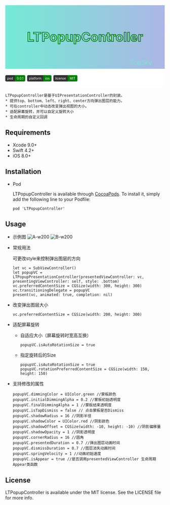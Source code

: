 <style>
#background {
    height: 200px;
    width: 100%;
    position: relative;
    background: -webkit-linear-gradient(left, #74ebd5, #ACB6E5);
    background: -o-linear-gradient(right, #74ebd5, #ACB6E5);
    background: -moz-linear-gradient(right, #74ebd5, #ACB6E5);
    background: linear-gradient(to right, #74ebd5, #ACB6E5);
}

#title {
    text-align: center;
    line-height: 200px;
    font-size: 40px;
    font-weight: bold;
    -webkit-text-stroke: 2px green;
    -webkit-text-fill-color: transparent;
    width: 100%;
    position: absolute;
    right: 0px;
    bottom: 0px
}

#author {
    height: 40px;
    width: 100%;
    text-align: right;
    line-height: 40px;
    font-size: 20px;
    position: absolute;
    right: 40px;
    bottom: 0px;
    /*-webkit-text-stroke: 1px green;*/
    color: green;
    -webkit-text-fill-color: transparent;
    background-image: -webkit-linear-gradient(left, #74ebd5, #ACB6E5 25%, #74ebd5 50%, #ACB6E5 75%, #74ebd5);
    -webkit-background-clip: text;
    -webkit-background-size: 200% 100%;
    -webkit-animation: masked-animation 4s infinite linear;
    /*font-weight: bold;*/
}

@-webkit-keyframes masked-animation {
    0% {
        background-position: 0 0;
    }

    100% {
        background-position: -100% 0;
    }
}

#navi {
    overflow: hidden;
    background: white;
}

.item {
    float: left;
    display: block;
    color: white;
    text-align: center;
    padding: 20px 6px 20px 0px;
    text-decoration: none;
}

.item div {
    float: left;
    display: block;
}

.left {
    background: #333333;
    border-radius: 4px 0px 0px 4px;
    color: white;
    font-size: 10px;
    padding: 4px 6px;
}

.right {
    background: #008000;
    border-radius: 0px 4px 4px 0px;
    color: white;
    font-size: 10px;
    padding: 4px 6px;
}
</style>

<div id="background">
    <div id="title">LTPopupController</div>
    <div id="author">TopSky</div>
</div>

<div id="navi">
    <div class="item">
        <div class="left">pod</div>
        <div class="right">0.0.1</div>
    </div>
    <div class="item">
        <div class="left">platform</div>
        <div class="right">ios</div>
    </div>
    <div class="item">
        <div class="left">license</div>
        <div class="right">MIT</div>
    </div>
</div>

```
LTPopupController是基于UIPresentationController的封装。
* 提供top、bottom、left、right、center方向弹出图层的能力。
* 可在controller中动态改变弹出视图的大小。
* 适配屏幕旋转，并可以自定义旋转大小
* 生命周期的自定义回调
```
## Requirements

* Xcode 9.0+
* Swift 4.2+
* iOS 8.0+

## Installation

* Pod
    
   LTPopupController is available through [CocoaPods](http://cocoapods.org). To install
it, simply add the following line to your Podfile:

    ```
    pod 'LTPopupController'
    ```
    
    
    
      
## Usage
* 示例图
    ![A-w200](base.gif) ![B-w200](rotate.gif)           

* 常规用法

    可更改style来控制弹出图层的方向
    
    ```
    let vc = SubViewController()
    let popupVC = LTPopupPresentationController(presentedViewController: vc, presentingViewController: self, style: .bottom)
    vc.preferredContentSize = CGSize(width: 300, height: 300)
    vc.transitioningDelegate = popupVC
    present(vc, animated: true, completion: nil)
    ```
       
* 改变弹出图层大小

    ```
    vc.preferredContentSize = CGSize(width: 200, height: 300)
    ```
* 适配屏幕旋转
    
    * 自适应大小（屏幕旋转时宽高互换）
    
        ```
        popupVC.isAutoRotationSize = true
        ```
    * 指定旋转后的Size
    
        ```
        popupVC.isAutoRotationSize = true
        popupVC.rotationPreferredContentSize = CGSize(width: 150, height: 150)
        ```
* 支持修改的属性

    ```
    popupVC.dimmingColor = UIColor.green //蒙板颜色
    popupVC.initialDimmingAlpha = 0.2 //蒙板初始透明度
    popupVC.finalDimmingAlpha = 1 //蒙板结束透明度
    popupVC.isTapDismiss = false // 点击蒙板是否Dismiss
    popupVC.shadowRadius = 16 //阴影半径 
    popupVC.shadowColor = UIColor.red //阴影颜色
    popupVC.shadowOffset = CGSize(width: -10, height: -10) //阴影偏移量
    popupVC.shadowOpacity = 1 //阴影透明度
    popupVC.cornerRadius = 16 //圆角
    popupVC.presentedDuration = 0.7 //弹出图层动画时间
    popupVC.dismissDuration = 0.7 //图层消失动画时间
    popupVC.springVelocity = 1 //动画初始速度
    popupVC.isAppear = true //是否调用presentedViewController 生命周期Appear类函数
    
    ```

        
## License
LTPopupController is available under the MIT license. See the LICENSE file for more info.
    
    









